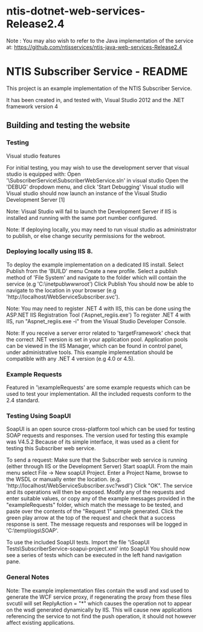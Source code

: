 ntis-dotnet-web-services-Release2.4
===================================

Note : You may also wish to refer to the Java implementation of the service at:
https://github.com/ntisservices/ntis-java-web-services-Release2.4


NTIS Subscriber Service - README
================================

This project is an example implementation of the NTIS Subscriber Service.

It has been created in, and tested with, Visual Studio 2012 and the .NET framework version 4

Building and testing the website 
----------------------------------------------------------------

### Testing

Visual studio features 

For initial testing, you may wish to use the development server that visual studio is equipped with:
	Open '\SubscriberService\SubscriberWebService.sln' in visual studio
	Open the 'DEBUG' dropdown menu, and click 'Start Debugging'
Visual studio will 
Visual studio should now launch an instance of the Visual Studio Development Server [1]

Note: Visual Studio will fail to launch the Development Server if IIS is installed and running with the same port number configured.

Note: If deploying locally, you may need to run visual studio as administrator to publish, or else change security permissions for the webroot.


### Deploying locally using IIS 8.

To deploy the example implementation on a dedicated IIS install. 
	Select Publish from the 'BUILD' menu
	Create a new profile.
	Select a publish method of 'File System' and navigate to the folder which will contain the service (e.g 'C:\inetpub\wwwroot')
	Click Publish
You should now be able to navigate to the location in your browser (e.g 'http://localhost/WebServiceSubscriber.svc').

Note: You may need to register .NET 4 with IIS, this can be done using the ASP.NET IIS Registration Tool ('Aspnet_regiis.exe')
	To register .NET 4 with IIS, run "Aspnet_regiis.exe -i" from the Visual Studio Developer Console.
	
Note: If you receive a server error related to 'targetFramework' check that the correct .NET version is set in your application pool.
	Application pools can be viewed in the IIS Manager, which can be found in control panel, under administrative tools.
This example implementation should be compatible with any .NET 4 version (e.g 4.0 or 4.5).


### Example Requests

Featured in '\exampleRequests' are some example requests which can be used to test your implementation. All the included requests conform to the 2.4 standard.

### Testing Using SoapUI

SoapUI is an open source cross-platform tool which can be used for testing SOAP requests and responses.
The version used for testing this example was V4.5.2 Because of its simple interface, it was used as a client for testing this Subscriber web service.

To send a request:
	Make sure that the Subscriber web service is running (either through IIS or the Development Server)
	Start soapUI.
	From the main menu select File -> New soapUI Project.
	Enter a Project Name, browse to the WSDL or manually enter the location. (e.g. 'http://localhost/WebServiceSubscriber.svc?wsdl')
	Click "OK".
	The service and its operations will then be exposed.
	Modify any of the requests and enter suitable values, or copy any of the example messages provided in the "exampleRequests" folder, which match the message to be tested, and paste over the contents of the "Request 1" sample generated.
	Click the green play arrow at the top of the request and check that a success response is sent.
	The message requests and responses will be logged in 'C:\temp\logs\SOAP'.
	
To use the included SoapUI tests.
	Import the file '\SoapUI Tests\SubscriberService-soapui-project.xml' into SoapUI
You should now see a series of tests which can be executed in the left hand navigation pane.
	
	
### General Notes

Note: The example implementation files contain the wsdl and xsd used to generate the WCF service proxy, if regenerating the proxy from these files
svcutil will set ReplyAction = "*" which causes the operation not to appear on the wsdl generated dynamically by IIS. This will cause new applications
referencing the service to not find the push operation, it should not however affect existing applications.